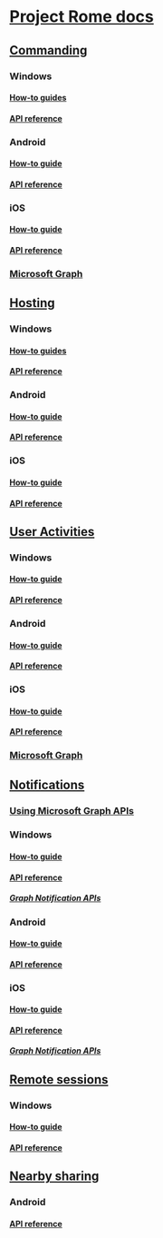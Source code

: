 # [Project Rome docs](index.md)

## [Commanding](commanding/index.md)
### Windows
#### [How-to guides](https://docs.microsoft.com/windows/uwp/launch-resume/connected-apps-and-devices)
#### [API reference](https://docs.microsoft.com/uwp/api/Windows.System.RemoteSystems)
### Android
#### [How-to guide](commanding/android/how-to-guides/command-remote-devices-and-apps-android.md)
#### [API reference](commanding/android/api-reference/index.md)
### iOS
#### [How-to guide](commanding/ios/how-to-guides/command-remote-devices-and-apps-ios.md)
#### [API reference](commanding/ios/api-reference/index.md)
### [Microsoft Graph](commanding/msgraph/index.md)

## [Hosting](hosting/index.md)
### Windows
#### [How-to guides](https://docs.microsoft.com/windows/uwp/launch-resume/connected-apps-and-devices)
#### [API reference](https://docs.microsoft.com/uwp/api/Windows.System.RemoteSystems)
### Android
#### [How-to guide](hosting/android/how-to-guides/hosting-android.md)
#### [API reference](hosting/android/api-reference/index.md)
### iOS
#### [How-to guide](hosting/ios/how-to-guides/hosting-ios.md)
#### [API reference](hosting/ios/api-reference/index.md)

## [User Activities](user-activities/index.md)
### Windows
#### [How-to guide](https://docs.microsoft.com/windows/uwp/launch-resume/useractivities)
#### [API reference](https://docs.microsoft.com/uwp/api/windows.applicationmodel.useractivities)
### Android
#### [How-to guide](user-activities/android/how-to-guides/user-activities-android.md)
#### [API reference](user-activities/android/api-reference/index.md)
### iOS
#### [How-to guide](user-activities/ios/how-to-guides/user-activities-ios.md)
#### [API reference](user-activities/ios/api-reference/index.md)
### [Microsoft Graph](user-activities/msgraph/index.md)

## [Notifications](msgraph-notifications/index.md)
### [Using Microsoft Graph APIs](msgraph-notifications/sending-notifications.md)
### Windows
#### [How-to guide](msgraph-notifications/receiving-notifications/windows/index.md)
#### [API reference](msgraph-notifications/receiving-notifications/windows/api-reference/index.md)
##### [Graph Notification APIs](https://docs.microsoft.com/windows/project-rome/msgraph-notifications/receiving-notifications/windows/api-reference/usernotifications)
### Android
#### [How-to guide](msgraph-notifications/receiving-notifications/android/index.md)
#### [API reference](msgraph-notifications/receiving-notifications/android/api-reference/index.md)
### iOS
#### [How-to guide](msgraph-notifications/receiving-notifications/ios/index.md)
#### [API reference](msgraph-notifications/receiving-notifications/ios/api-reference/index.md)
##### [Graph Notification APIs](https://docs.microsoft.com/windows/project-rome/msgraph-notifications/receiving-notifications/ios/api-reference/usernotifications)

## [Remote sessions](remote-sessions/index.md)
### Windows
#### [How-to guide](https://docs.microsoft.com/windows/uwp/launch-resume/remote-sessions)
#### [API reference](https://docs.microsoft.com/uwp/api/windows.system.remotesystems.remotesystemsession)

## [Nearby sharing](nearby-sharing/index.md)
### Android
#### [API reference](nearby-sharing/android/api-reference/index.md)


